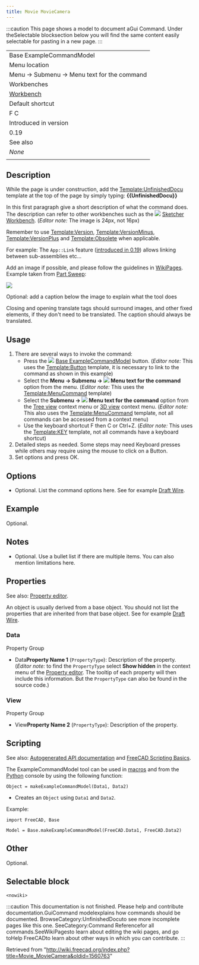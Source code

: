 ```yaml
---
title: Movie MovieCamera
---
```


:::caution
This page shows a model to document aGui Command. Under theSelectable blocksection below you will find the same content easily selectable for pasting in a new page.
:::

|                                                                                                           |
| --------------------------------------------------------------------------------------------------------- |
| Base ExampleCommandModel                                                                                  |
| Menu location                                                                                             |
| Menu → Submenu → Menu text for the command                                                                |
| Workbenches                                                                                               |
| [Workbench](/index.php?title=Workbench_Name&action=edit&redlink=1 "Workbench Name (page does not exist)") |
| Default shortcut                                                                                          |
| F C                                                                                                       |
| Introduced in version                                                                                     |
| 0.19                                                                                                      |
| See also                                                                                                  |
| _None_                                                                                                    |
|                                                                                                           |

## Description

While the page is under construction, add the [Template:UnfinishedDocu](/Template:UnfinishedDocu "Template:UnfinishedDocu") template at the top of the page by simply typing: **{{UnfinishedDocu}}**

In this first paragraph give a short description of what the command does. The description can refer to other workbenches such as the ![](/images/Workbench_Sketcher.svg) [Sketcher Workbench](/Sketcher_Workbench "Sketcher Workbench"). (_Editor note:_ The image is 24px, not 16px)

Remember to use [Template:Version](/Template:Version "Template:Version"), [Template:VersionMinus](/Template:VersionMinus "Template:VersionMinus"), [Template:VersionPlus](/Template:VersionPlus "Template:VersionPlus") and [Template:Obsolete](/Template:Obsolete "Template:Obsolete") when applicable.

For example: The `App::Link` feature ([introduced in 0.19](/Release_notes_0.19 "Release notes 0.19")) allows linking between sub-assemblies etc...

Add an image if possible, and please follow the guidelines in [WikiPages](/WikiPages#Graphics "WikiPages"). Example taken from [Part Sweep](/Part_Sweep "Part Sweep"):

![](/images/Part_Sweep_simple.png)

Optional: add a caption below the image to explain what the tool does

Closing and opening translate tags should surround images, and other fixed elements, if they don't need to be translated. The caption should always be translated.

## Usage

1. There are several ways to invoke the command:
   - Press the ![](/images/Std_Open.svg) [Base ExampleCommandModel](/GuiCommand_model "GuiCommand model") button. (_Editor note:_ This uses the [Template:Button](/Template:Button "Template:Button") template, it is necessary to link to the command as shown in this example)
   - Select the **Menu → Submenu → ![](/images/Std_Open.svg) Menu text for the command** option from the menu. (_Editor note:_ This uses the [Template:MenuCommand](/Template:MenuCommand "Template:MenuCommand") template)
   - Select the **Submenu → ![](/images/Std_Open.svg) Menu text for the command** option from the [Tree view](/Tree_view "Tree view") context menu or [3D view](/3D_view "3D view") context menu. (_Editor note:_ This also uses the [Template:MenuCommand](/Template:MenuCommand "Template:MenuCommand") template, not all commands can be accessed from a context menu)
   - Use the keyboard shortcut F then C or Ctrl+Z. (_Editor note:_ This uses the [Template:KEY](/Template:KEY "Template:KEY") template, not all commands have a keyboard shortcut)
2. Detailed steps as needed. Some steps may need Keyboard presses while others may require using the mouse to click on a Button.
3. Set options and press OK.

## Options

- Optional. List the command options here. See for example [Draft Wire](/Draft_Wire "Draft Wire").

## Example

Optional.

## Notes

- Optional. Use a bullet list if there are multiple items. You can also mention limitations here.

## Properties

See also: [Property editor](/Property_editor "Property editor").

An object is usually derived from a base object. You should not list the properties that are inherited from that base object. See for example [Draft Wire](/Draft_Wire#Properties "Draft Wire").

### Data

Property Group

- Data**Property Name 1** (`PropertyType`): Description of the property. (_Editor note:_ to find the `PropertyType` select **Show hidden** in the context menu of the [Property editor](/Property_editor "Property editor"). The tooltip of each property will then include this information. But the `PropertyType` can also be found in the source code.)

### View

Property Group

- View**Property Name 2** (`PropertyType`): Description of the property.

## Scripting

See also: [Autogenerated API documentation](https://freecad.github.io/SourceDoc/) and [FreeCAD Scripting Basics](/FreeCAD_Scripting_Basics "FreeCAD Scripting Basics").

The ExampleCommandModel tool can be used in [macros](/Macros "Macros") and from the [Python](/Python "Python") console by using the following function:

```
Object = makeExampleCommandModel(Data1, Data2)

```

- Creates an `Object` using `Data1` and `Data2`.

Example:

```
import FreeCAD, Base

Model = Base.makeExampleCommandModel(FreeCAD.Data1, FreeCAD.Data2)

```

## Other

Optional.

## Selectable block

```
<nowiki>

```

:::caution
This documentation is not finished. Please help and contribute documentation.GuiCommand modelexplains how commands should be documented. BrowseCategory:UnfinishedDocuto see more incomplete pages like this one. SeeCategory:Command Referencefor all commands.SeeWikiPagesto learn about editing the wiki pages, and go toHelp FreeCADto learn about other ways in which you can contribute.
:::

Retrieved from "<http://wiki.freecad.org/index.php?title=Movie_MovieCamera&oldid=1560763>"
